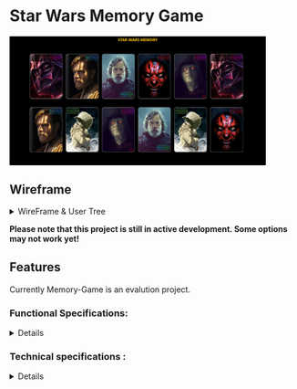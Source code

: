 # Star Wars Memory Game


<img width="450px" src="doc/Memory Game.jpg" align="center"/>

## Wireframe

<details>
<summary>WireFrame & User Tree</summary>
<details>
<summary>Phone</summary>
<img width="450px" src="doc/iPad – 1.png" align="center"/>
</details>

<details>
<summary>Tablette</summary>
<img width="450px" src="doc/iPhone X-XS-11 Pro – 1.png" align="center"  />
</details>

<details>
<summary>full screen</summary>
<img width="450px" src="doc/Web 1920 – 1.png" align="center"/>
</details>

<details>
<summary>User Tree</summary>
<img width="450px" src="doc/Web 1280 – 1.png" align="center"/>
</details>

</details>

**Please note that this project is still in active development. Some options may not work yet!**

## Features

Currently Memory-Game is an evalution project.

### Functional Specifications:
<details>

Functional Specifications:

- Display 12 cards face down on the screen 
- When the player clicks on a card, it turns over 
- When the player clicks on a second card if it is identical to the previous one, the two cards remain face up otherwise the cards are hidden again.
- When all pairs are found and therefore all cards are face up the game is over
</details>

### Technical specifications :
<details>
- HTML5

- CSS3

- Framework Boostrap4

- Boilerplate base

- JavaScript with respect to ES6 standards

- You produced simple wireframe mockups for at least one of the pages

- You have produced a functional tree structure of the application showing the use cases possible from page

- Your wireframes are accessible in a DOC folder

- Your interface is responsive on all media

- You respect the DRY principle

- Your code is commented

- Your code is hosted on GitHub

- You have used versioning software

- Your site is hosted via a GH-page

- The repository contains a readme, description and tags

- You use a KANBAN-type project management tool. Ideally for each task you estimate time and priority and put yourself in the user's shoes.

- The rendering will be done via github. You will need to upload a file in your name to TEAMS before Sunday evening midnight.
</details>
